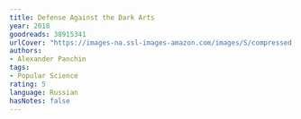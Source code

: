 ```yaml
---
title: Defense Against the Dark Arts
year: 2018
goodreads: 38915341
urlCover: "https://images-na.ssl-images-amazon.com/images/S/compressed.photo.goodreads.com/books/1520070729i/38915341.jpg"
authors:
- Alexander Panchin
tags:
- Popular Science
rating: 5
language: Russian
hasNotes: false
---
```

